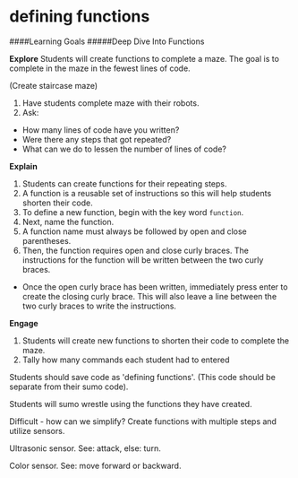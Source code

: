 # defining functions

####Learning Goals
#####Deep Dive Into Functions

**Explore**
Students will create functions to complete a maze. The goal is to complete in the maze in the fewest lines of code. 

(Create staircase maze)

1. Have students complete maze with their robots.
2. Ask:
  + How many lines of code have you written?
  + Were there any steps that got repeated?
  + What can we do to lessen the number of lines of code?


**Explain**
1. Students can create functions for their repeating steps. 
2. A function is a reusable set of instructions so this will help students shorten their code.
3. To define a new function, begin with the key word ```function```. 
4. Next, name the function.
5. A function name must always be followed by open and close parentheses. 
6. Then, the function requires open and close curly braces. The instructions for the function will be written between the two curly braces.
  + Once the open curly brace has been written, immediately press enter to create the closing curly brace. This will also leave a line between the two curly braces to write the instructions. 

**Engage**
1. Students will create new functions to shorten their code to complete the maze.
2. Tally how many commands each student had to entered 

 
Students should save code as 'defining functions'. (This code should be separate from their sumo code). 
 
 
 
 Students will sumo wrestle using the functions they have created. 
 
 Difficult - how can we simplify?
 Create functions with multiple steps and utilize sensors.

Ultrasonic sensor.
 See: attack, else: turn.
 
 Color sensor.
 See: move forward or backward.
 
 
